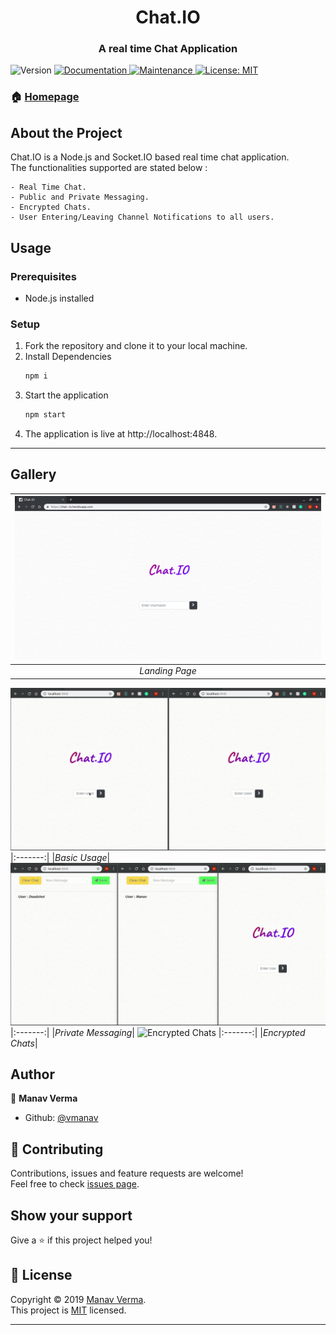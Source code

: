 <h1 align="center">Chat.IO</h1>
<h3 align="center">A real time Chat Application</h3>
<p>

  <img alt="Version" src="https://img.shields.io/badge/version-1.0.0-blue.svg?cacheSeconds=2592000" />
  <a href="https://github.com/vmanav/Chat.IO#readme" target="_blank">
    <img alt="Documentation" src="https://img.shields.io/badge/documentation-yes-brightgreen.svg" />
  </a>
  <a href="https://github.com/vmanav/Chat.IO/graphs/commit-activity" target="_blank">
    <img alt="Maintenance" src="https://img.shields.io/badge/Maintained%3F-yes-green.svg" />
  </a>
  <a href="https://github.com/vmanav/Chat.IO/blob/master/LICENSE" target="_blank">
    <img alt="License: MIT" src="https://img.shields.io/github/license/vmanav/Chat.IO" />
  </a>

</p>

### 🏠 [Homepage](https://github.com/vmanav/Chat.IO#readme)

## About the Project

Chat.IO is a Node.js and  Socket.IO based real time chat application.
<br/>
The functionalities supported are stated below :

```
- Real Time Chat.
- Public and Private Messaging.
- Encrypted Chats.
- User Entering/Leaving Channel Notifications to all users.
```
## Usage

### Prerequisites 

* Node.js installed

### Setup

1. Fork the repository and clone it to your local machine.
1. Install Dependencies
    ```sh
    npm i
    ```
1. Start the application
    ```sh
    npm start
1. The application is live at http://localhost:4848.

---

## Gallery

|![Home Page](./public/screenshots/landingPage.png)|
|:-------:|
|*Landing Page*|
![Basic Usage](./public/screenshots/basicUsage.gif)
|:-------:|
|*Basic Usage*|
![Private Messaging](./public/screenshots/privateMessaging.gif)
|:-------:|
|*Private Messaging*|
![Encrypted Chats](./public/screenshots/encryptedChats.gif)
|:-------:|
|*Encrypted Chats*|


## Author

👤 **Manav Verma**

* Github: [@vmanav](https://github.com/vmanav)

## 🤝 Contributing

Contributions, issues and feature requests are welcome!<br />Feel free to check [issues page](https://github.com/vmanav/Chat.IO/issues).

## Show your support

Give a ⭐️ if this project helped you!

## 📝 License

Copyright © 2019 [Manav Verma](https://github.com/vmanav).<br />
This project is [MIT](https://github.com/vmanav/Chat.IO/blob/master/LICENSE) licensed.

***
